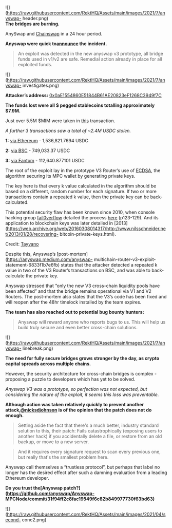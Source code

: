 ![](https://raw.githubusercontent.com/RektHQ/Assets/main/images/2021/7/anyswap-
header.png)  
**The bridges are burning.**

AnySwap and [Chainswap](https://www.rekt.news/chainswap-rekt/) in a 24 hour
period.

 **Anyswap were quick
to[announce](https://twitter.com/AnyswapNetwork/status/1414248253822881793)
the incident.**

> An exploit was detected in the new anyswap v3 prototype, all bridge funds
> used in v1/v2 are safe. Remedial action already in place for all exploited
> funds.

![](https://raw.githubusercontent.com/RektHQ/Assets/main/images/2021/7/anyswap-
investigates.png)

 **Attacker’s address:**
[0x0aE1554860E51844B61AE20823eF1268C3949f7C](https://etherscan.io/address/0x0aE1554860E51844B61AE20823eF1268C3949f7C)

 **The funds lost were all $ pegged stablecoins totalling approximately
$7.9M.**

Just over 5.5M $MIM were taken in
[this](https://etherscan.io/tx/0xecaaf8b57b6587412242fdc040bd6cc084077a07f4def24b4adae6fbe8254ae3)
transaction.

 _A further 3 transactions saw a total of ~2.4M USDC stolen._

 **1:** [via
Ethereum](https://etherscan.io/tx/0xc80e7cfeb16143cba4d5fb3b192b7dbe70e9bcd5ca0348facd20bf2d05693070)
\- 1,536,821.7694 USDC

 **2:** [via
BSC](https://bscscan.com/tx/0xa8a75905573cce1c6781a59a5d8bc7a8bfb6c8539ca298cbf507a292091ad4b5)
\- 749,033.37 USDC

 **3:** [via
Fantom](https://ftmscan.com/tx/0x7312936a28b143d797b4860cf1d36ad2cc951fdbe0f04ddfeddae7499d8368f8)
\- 112,640.877101 USDC

The root of the exploit lay in the prototype V3 Router’s use of
[ECDSA](https://en.wikipedia.org/wiki/Elliptic_Curve_Digital_Signature_Algorithm),
the algorithm securing its MPC wallet by generating private keys.

The key here is that every k value calculated in the algorithm should be based
on a different, random number for each signature. If two or more transactions
contain a repeated k value, then the private key can be back-calculated.

This potential security flaw has been known since 2010, when console hacking
group [fail0verflow](https://fail0verflow.com/blog/) detailed the process
[here](https://web.archive.org/web/20150627235425/https://events.ccc.de/congress/2010/Fahrplan/attachments/1780_27c3_console_hacking_2010.pdf)
(p123-129). And its application to blockchain keys was later detailed in
[2013](https://web.archive.org/web/20160308014317/http://www.nilsschneider.net/2013/01/28/recovering-
bitcoin-private-keys.html).

Credit:
[Tayvano](https://twitter.com/tayvano_/status/1414429115487117316?s=20)

Despite this, Anyswap’s [post-mortem](https://anyswap.medium.com/anyswap-
multichain-router-v3-exploit-statement-6833f1b7e6fb) states that the attacker
detected a repeated k value in two of the V3 Router’s transactions on BSC, and
was able to back-calculate the private key.

Anyswap stressed that “only the new V3 cross-chain liquidity pools have been
affected” and that the bridge remains operational via V1 and V2 Routers. The
post-mortem also states that the V3’s code has been fixed and will reopen
after the 48hr timelock installed by the team expires.

 **The team has also reached out to potential bug bounty hunters:**

> Anyswap will reward anyone who reports bugs to us. This will help us build
> truly secure and even better cross-chain solutions.

![](https://raw.githubusercontent.com/RektHQ/Assets/main/images/2021/7/anyswap-
linebreak.png)

 **The need for fully secure bridges grows stronger by the day, as crypto
capital spreads across multiple chains.**

However, the security architecture for cross-chain bridges is complex -
proposing a puzzle to developers which has yet to be solved.

 _Anyswap V3 was a prototype, so perfection was not expected, but considering
the nature of the exploit, it seems this loss was preventable._

 **Although action was taken relatively quickly to prevent another
attack,[@nicksdjohnson](https://twitter.com/nicksdjohnson/status/1414512086672052238?s=20)
is of the opinion that the patch does not do enough.**

> Setting aside the fact that there's a much better, industry standard
> solution to this, their patch: Fails catastrophically (exposing users to
> another hack) if you accidentally delete a file, or restore from an old
> backup, or move to a new server.

> And it requires every signature request to scan every previous one, but
> really that's the smallest problem here.

Anyswap call themselves a “trustless protocol”, but perhaps that label no
longer has the desired effect after such a damning evaluation from a leading
Ethereum developer.

 **Do you trust the[Anyswap patch?](https://github.com/anyswap/Anyswap-
MPCNode/commit/31f94ff2c8fac19549f6c82b849977730f63bd63)**

![](https://raw.githubusercontent.com/RektHQ/Assets/main/images/2021/04/second-
conc2.png)


